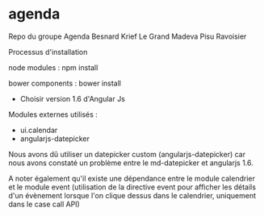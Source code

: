 # agenda
Repo du groupe Agenda Besnard Krief Le Grand Madeva Pisu Ravoisier

Processus d'installation

node modules : npm install

bower components : bower install
- Choisir version 1.6 d'Angular Js
     
Modules externes utilisés : 
- ui.calendar
- angularjs-datepicker

Nous avons dû utiliser un datepicker custom (angularjs-datepicker) 
car nous avons constaté un problème entre le md-datepicker et angularjs 1.6.

A noter également qu'il existe une dépendance entre le module calendrier et le module event (utilisation de la directive event pour afficher les détails d'un évènement lorsque l'on clique dessus dans le calendrier, uniquement dans le case call API)

